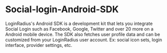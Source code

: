 Social-login-Android-SDK
========================

LoginRadius's Android SDK is a development kit that lets you integrate Social Login such as Facebook, Google, Twitter and over 20 more on a Android mobile device. The SDK also fetches user profile data and can be customized from your LoginRadius user account. Ex: social icon sets, login interface, provider settings, etc.
